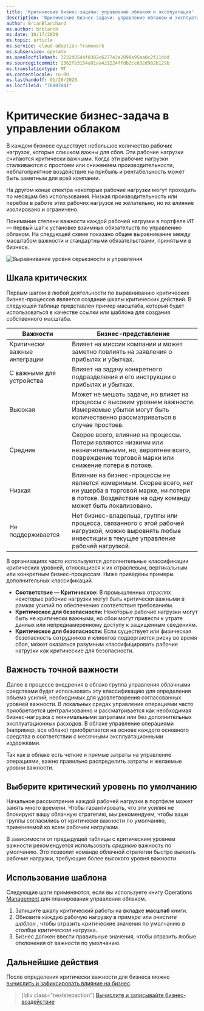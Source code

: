 ```yaml
---
title: 'Критические бизнес-задачи: управление облаком и эксплуатация'
description: 'Критические бизнес-задачи: управление облаком и эксплуатация'
author: BrianBlanchard
ms.author: brblanch
ms.date: 10/17/2019
ms.topic: article
ms.service: cloud-adoption-framework
ms.subservice: operate
ms.openlocfilehash: 3232d0544f0382c6277e3a2898a95aa0c2f11ddd
ms.sourcegitcommit: 2362fb3154a91aa421224ffdb2cc632d982b129b
ms.translationtype: MT
ms.contentlocale: ru-RU
ms.lasthandoff: 01/28/2020
ms.locfileid: "76807841"
---
```

# <a name="business-criticality-in-cloud-management"></a>Критические бизнес-задача в управлении облаком

В каждом бизнесе существует небольшое количество рабочих нагрузок, которые слишком важны для сбоя. Эти рабочие нагрузки считаются критически важными. Когда эти рабочие нагрузки сталкиваются с простоем или снижением производительности, неблагоприятное воздействие на прибыль и рентабельность может быть заметным для всей компании.

На другом конце спектра некоторые рабочие нагрузки могут проходить по месяцам без использования. Низкая производительность или перебои в работе этих рабочих нагрузок не желательно, но их влияние изолировано и ограничено.

Понимание степени важности каждой рабочей нагрузки в портфеле ИТ — первый шаг к установке взаимных обязательств по управлению облаком.
На следующей схеме показано общее выравнивание между масштабом важности и стандартными обязательствами, принятыми в бизнесе.

![Выравнивание уровня серьезности и управления](../../_images/manage/cloud-criticality-alignment.png)

## <a name="criticality-scale"></a>Шкала критических

Первым шагом в любой деятельности по выравниванию критических бизнес-процессов является создание шкалы критических действий. В следующей таблице представлен пример масштаба, который будет использоваться в качестве ссылки или шаблона для создания собственного масштаба.

| Важности | Бизнес-представление |
| --------- | --------- |
| Критически важные интеграции |  Влияет на миссии компании и может заметно повлиять на заявления о прибылях и убытках. |
| С важными для устройства | Влияет на задачу конкретного подразделения и его инструкции о прибылях и убытках. |
| Высокая | Может не мешать задаче, но влияет на процессы с высоким уровнем важности. Измеряемые убытки могут быть количественно рассматриваться в случае простоев. |
| Средние | Скорее всего, влияние на процессы. Потери являются низкими или незначительными, но, вероятнее всего, повреждение торговой марки или снижение потери в потоке. |
| Низкая | Влияние на бизнес-процессы не является измеримым. Скорее всего, нет ни ущерба в торговой марке, ни потери в потоке. Воздействие на одну команду может быть локализовано. |
| Не поддерживается | Нет бизнес-владельца, группы или процесса, связанного с этой рабочей нагрузкой, можно выровнять любые инвестиции в текущее управление рабочей нагрузкой. |

В организациях часто используются дополнительные классификации критических уровней, относящиеся к их отраслевым, вертикальным или конкретным бизнес-процессам. Ниже приведены примеры дополнительных классификаций.

- **Соответствие — Критическое:** В промышленных отраслях некоторые рабочие нагрузки могут быть критически важными в рамках усилий по обеспечению соответствия требованиям.
- **Критическое для безопасности:** Некоторые рабочие нагрузки могут быть не критически важными, но сбои могут привести к утрате данных или непреднамеренному доступу к защищенным сведениям.
- **Критическое для безопасности:** Если существует или физическая безопасность сотрудников и клиентов подвергаются риску во время сбоя, может оказаться разумным классифицировать рабочие нагрузки как критические для безопасности.

## <a name="importance-of-accurate-criticality"></a>Важность точной важности

Далее в процессе внедрения в облако группа управления облачными средствами будет использовать эту классификацию для определения объема усилий, необходимых для удовлетворения согласованных уровней важности. В локальных средах управление операциями часто приобретается централизованно и рассматривается как необходимая бизнес-нагрузка с минимальными затратами или без дополнительных эксплуатационных расходов. В облаке управление операциями (например, все облако) приобретается на основе каждого основного средства в соответствии с месячными эксплуатационными издержками.

Так как в облаке есть четкие и прямые затраты на управление операциями, важно правильно распределить затраты и желаемые уровни важности.

## <a name="select-a-default-criticality"></a>Выберите критический уровень по умолчанию

Начальное рассмотрение каждой рабочей нагрузки в портфеле может занять много времени. Чтобы гарантировать, что эти усилия не блокируют вашу облачную стратегию, мы рекомендуем, чтобы ваши группы согласились от критически важности по умолчанию, применяемой ко всем рабочим нагрузкам.

В зависимости от предыдущей таблицы с критическим уровнем важности рекомендуется использовать *среднюю* важность по умолчанию. Это позволит команде облачной стратегии быстро выявить рабочие нагрузки, требующие более высокого уровня важности.

## <a name="use-the-template"></a>Использование шаблона

Следующие шаги применяются, если вы используете книгу Operations [Management](https://raw.githubusercontent.com/microsoft/CloudAdoptionFramework/master/manage/opsmanagementworkbook.xlsx) для планирования управления облаком.

1. Запишите шкалу критический работы на вкладке **масштаб** книги.
2. Обновите каждую рабочую нагрузку в *примере* или *очистите шаблон* , чтобы отразить критические значения по умолчанию в столбце *критическая* нагрузка.
3. Бизнес должен ввести правильные значения, чтобы отразить любые отклонения от важности по умолчанию.

## <a name="next-steps"></a>Дальнейшие действия

После определения критически важности для бизнеса можно [вычислить и зафиксировать влияние на бизнес](./impact.md).

> [!div class="nextstepaction"]
> [Вычислите и записывайте бизнес-воздействие](./impact.md)
